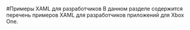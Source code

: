 #Примеры XAML для разработчиков
В данном разделе содержится перечень примеров XAML для разработчиков приложений для Xbox One.


<!--HONumber=Mar16_HO5-->


